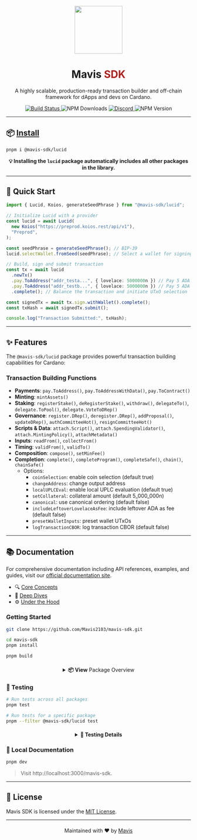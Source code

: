 <p align="center">
  <img width="130px" src="docs/public/mavis-sdk-al-red.svg" align="center"/>
  <h1 align="center">Mavis <span style="color: #AD1F1E;">SDK</span></h1>
  <p align="center">A highly scalable, production-ready transaction builder and off-chain framework for dApps and devs on Cardano.</p>
</p>

<p align="center">
  <a href="https://github.com/Mavis2103/mavis-sdk/actions/workflows/main.yml">
    <img src="https://github.com/Mavis2103/mavis-sdk/actions/workflows/main.yml/badge.svg" alt="Build Status"/>
  </a>
  <img src="https://img.shields.io/npm/dy/%40mavis-sdk%2Flucid" alt="NPM Downloads"/>
  <a href="https://discord.gg/s89P9gpEff">
    <img alt="Discord" src="https://img.shields.io/discord/947985069111377951?logo=discord">
  </a>
  <img alt="NPM Version" src="https://img.shields.io/npm/v/%40mavis-sdk%2Flucid?color=%2350C62A">
</p>

---

## 📦 [Install](https://Mavis2103.github.io/mavis-sdk/install)

```bash
pnpm i @mavis-sdk/lucid
```

<div align="center">
  <strong>💡 Installing the <code>lucid</code> package automatically includes all other packages in the library.</strong>
</div>

---

## 🚀 Quick Start

```typescript
import { Lucid, Koios, generateSeedPhrase } from "@mavis-sdk/lucid";

// Initialize Lucid with a provider
const lucid = await Lucid(
  new Koios("https://preprod.koios.rest/api/v1"),
  "Preprod",
);

const seedPhrase = generateSeedPhrase(); // BIP-39
lucid.selectWallet.fromSeed(seedPhrase); // Select a wallet for signing

// Build, sign and submit transaction
const tx = await lucid
  .newTx()
  .pay.ToAddress("addr_testa...", { lovelace: 5000000n }) // Pay 5 ADA to addr_testa...
  .pay.ToAddress("addr_testb...", { lovelace: 5000000n }) // Pay 5 ADA to addr_testb...
  .complete(); // Balance the transaction and initiate UTxO selection

const signedTx = await tx.sign.withWallet().complete();
const txHash = await signedTx.submit();

console.log("Transaction Submitted:", txHash);
```

---

## ✨ Features

The `@mavis-sdk/lucid` package provides powerful transaction building capabilities for Cardano:

### Transaction Building Functions

- **Payments**: `pay.ToAddress()`, `pay.ToAddressWithData()`, `pay.ToContract()`
- **Minting**: `mintAssets()`
- **Staking**: `registerStake()`, `deRegisterStake()`, `withdraw()`, `delegateTo()`, `delegate.ToPool()`, `delegate.VoteToDRep()`
- **Governance**: `register.DRep()`, `deregister.DRep()`, `addProposal()`, `updateDRep()`, `authCommitteeHot()`, `resignCommitteeHot()`
- **Scripts & Data**: `attach.Script()`, `attach.SpendingValidator()`, `attach.MintingPolicy()`, `attachMetadata()`
- **Inputs**: `readFrom()`, `collectFrom()`
- **Timing**: `validFrom()`, `validTo()`
- **Composition**: `compose()`, `setMinFee()`
- **Completion**: `complete()`, `completeProgram()`, `completeSafe()`, `chain()`, `chainSafe()`
  - Options:
    - `coinSelection`: enable coin selection (default true)
    - `changeAddress`: change output address
    - `localUPLCEval`: enable local UPLC evaluation (default true)
    - `setCollateral`: collateral amount (default 5_000_000n)
    - `canonical`: use canonical ordering (default false)
    - `includeLeftoverLovelaceAsFee`: include leftover ADA as fee (default false)
    - `presetWalletInputs`: preset wallet UTxOs
    - `logTransactionCBOR`: log transaction CBOR (default false)

---

## 📚 Documentation

For comprehensive documentation including API references, examples, and guides, visit our [official documentation site](https://Mavis2103.github.io/mavis-sdk/).

- 🔍 [Core Concepts](https://Mavis2103.github.io/mavis-sdk/documentation/core-concepts/instantiate-evolution)
- 🧠 [Deep Dives](https://Mavis2103.github.io/mavis-sdk/documentation/deep-dives/pay-methods)
- ⚙️ [Under the Hood](https://Mavis2103.github.io/mavis-sdk/documentation/under-the-hood)

### Getting Started

```bash
git clone https://github.com/Mavis2103/mavis-sdk.git
```

```bash
cd mavis-sdk
pnpm install
```

```bash
pnpm build
```

<div style="margin: 20px 0;"></div>

<div align="center">
  <details>
    <summary><strong>📦 View</strong> Package Overview</summary>
    <div style="text-align: left; margin-top: 15px;">
      <table>
        <thead>
          <tr>
            <th>Package</th>
            <th>Description</th>
          </tr>
        </thead>
        <tbody>
          <tr>
            <td><code>@mavis-sdk/lucid</code></td>
            <td>Core package for Mavis SDK</td>
          </tr>
          <tr>
            <td><code>@mavis-sdk/bip39</code></td>
            <td>BIP-39 mnemonic code implementation</td>
          </tr>
          <tr>
            <td><code>@mavis-sdk/core-types</code></td>
            <td>Shared type definitions</td>
          </tr>
          <tr>
            <td><code>@mavis-sdk/core-utils</code></td>
            <td>Common utility functions</td>
          </tr>
          <tr>
            <td><code>@mavis-sdk/crc8</code></td>
            <td>CRC8 calculation utilities</td>
          </tr>
          <tr>
            <td><code>@mavis-sdk/plutus</code></td>
            <td>Plutus integration tools</td>
          </tr>
          <tr>
            <td><code>@mavis-sdk/provider</code></td>
            <td>Data provider interfaces</td>
          </tr>
          <tr>
            <td><code>@mavis-sdk/sign_data</code></td>
            <td>Data signing utilities</td>
          </tr>
          <tr>
            <td><code>@mavis-sdk/utils</code></td>
            <td>General-purpose utility functions</td>
          </tr>
          <tr>
            <td><code>@mavis-sdk/wallet</code></td>
            <td>Wallet integration package</td>
          </tr>
          <tr>
            <td><code>@mavis-sdk/typescript-config</code></td>
            <td>Shared TypeScript configurations</td>
          </tr>
          <tr>
            <td><code>@mavis-sdk/eslint-config</code></td>
            <td>Shared ESLint configurations</td>
          </tr>
        </tbody>
      </table>
    </div>
  </details>
</div>

<div style="margin: 20px 0;"></div>

### 🧪 Testing

```bash
# Run tests across all packages
pnpm test

# Run tests for a specific package
pnpm --filter @mavis-sdk/lucid test
```

<div style="margin: 20px 0;"></div>

<div align="center">
  <details>
    <summary><strong>🧪 Testing Details</strong></summary>
    <div style="text-align: left; margin-top: 15px;">
      <p>Mavis SDK includes both unit tests and on-chain integration tests.</p>
      <p>For detailed testing instructions, including environment setup and API keys, please refer to our <a href="./CONTRIBUTING.md#local-testing">CONTRIBUTING guide</a>.</p>
    </div>
  </details>
</div>

<div style="margin: 20px 0;"></div>

### 📖 Local Documentation

```bash
pnpm dev
```

> Visit http://localhost:3000/mavis-sdk.

---

## 📜 License

Mavis SDK is licensed under the [MIT License](./LICENSE).

---

<div style="margin: 20px 0;"></div>

<p align="center">Maintained with ❤️ by <a href="https://your-website.com/">Mavis</a></p>
